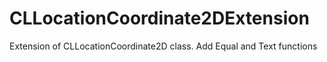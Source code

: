 # CLLocationCoordinate2DExtension
Extension of CLLocationCoordinate2D class. Add Equal and Text functions


